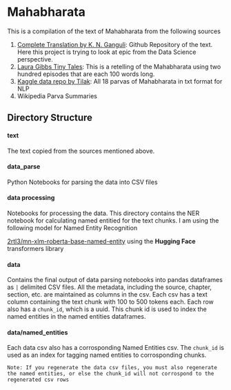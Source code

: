 # Mahabharata
This is a compilation of the text of Mahabharata from the following sources

1. [Complete Translation by K. N. Ganguli](https://github.com/kunjee17/mahabharata/tree/master): Github Repository of the text. Here this project is trying to look at epic from the Data Science perspective.
2. [Laura Gibbs Tiny Tales](https://microfables.blogspot.com/2020/11/tiny-tales-from-mahabharata.html): This is a retelling of the Mahabharata using two hundred episodes that are each 100 words long. 
3. [Kaggle data repo by Tilak](https://www.kaggle.com/datasets/tilakd/mahabharata): All 18 parvas of Mahabharata in txt format for NLP
4. Wikipedia Parva Summaries

## Directory Structure

#### text
The text copied from the sources mentioned above. 

#### data_parse
Python Notebooks for parsing the data into CSV files 

#### data processing
Notebooks for processing the data. This directory contains the NER notebook for calculating named entitied for the text chunks. I am using the following model for Named Entity Recognition

[2rtl3/mn-xlm-roberta-base-named-entity](https://huggingface.co/2rtl3/mn-xlm-roberta-base-named-entity) using the **Hugging Face** transformers library

#### data
Contains the final output of data parsing notebooks into pandas dataframes as `|` delimited CSV files. All the metadata, including the source, chapter, section, etc. are maintained as columns in the csv. Each csv has a text column containing the text chunk with 100 to 500 tokens each. Each row also has a `chunk_id`, which is a uuid. This chunk id is used to index the named entities in the named entities dataframes.  

#### data/named_entities
Each data csv also has a corrosponding Named Entities csv. The `chunk_id` is used as an index for tagging named entities to corrosponding chunks.

``` text
Note: If you regenerate the data csv files, you must also regenerate the named entities, or else the chunk_id will not corrospond to the regenerated csv rows
```

